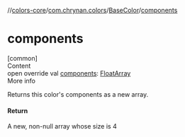 //[colors-core](../../../index.md)/[com.chrynan.colors](../index.md)/[BaseColor](index.md)/[components](components.md)



# components  
[common]  
Content  
open override val [components](components.md): [FloatArray](https://kotlinlang.org/api/latest/jvm/stdlib/kotlin/-float-array/index.html)  
More info  


Returns this color's components as a new array.



#### Return  


A new, non-null array whose size is 4

  



